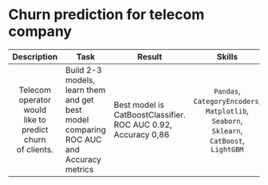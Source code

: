 # Churn prediction for telecom company

| Description | Task | Result | Skills |
| :----:|  ---- |  ---- |  :----: |
| Telecom operator would<br/> like to predict churn<br/> of clients. | Build 2-3 models, learn them<br/> and get best model<br/> comparing ROC AUC and<br/> Accuracy metrics | Best model is CatBoostClassifier.<br/> ROC AUC 0.92, Accuracy 0,86 | `Pandas`, `СategoryEncoders`,<br/> `Matplotlib`, `Seaborn`,<br/> `Sklearn`, `CatBoost`, `LightGBM`
